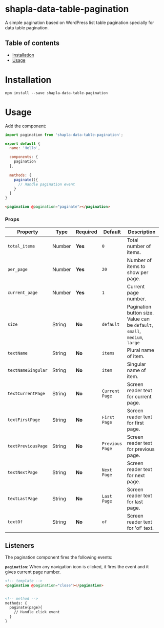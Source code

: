 # shapla-data-table-pagination
A simple pagination based on WordPress list table pagination specially for  data table pagination.

## Table of contents

- [Installation](#installation)
- [Usage](#usage)

# Installation

```
npm install --save shapla-data-table-pagination
```

# Usage
Add the component:

```js
import pagination from 'shapla-data-table-pagination';

export default {
  name: 'Hello',

  components: {
    pagination
  },
  
  methods: {
    paginate(){
      // Handle pagination event
    }
  }
}

```

```html
<pagination @pagination="paginate"></pagination>
```

### Props
| Property              | Type     | Required  | Default            | Description                                                                   |
|-----------------------|----------|-----------|--------------------|-------------------------------------------------------------------------------|
| `total_items`         | Number   | **Yes**   | `0`                | Total number of items.                                                        |
| `per_page`            | Number   | **Yes**   | `20`               | Number of items to show per page.                                             |
| `current_page`        | Number   | **Yes**   | `1`                | Current page number.                                                          |
| `size`                | String   | **No**    | `default`          | Pagination button size. Value can be `default`, `small`, `medium`, `large`    |
| `textName`            | String   | **No**    | `items`            | Plural name of item.                                                          |
| `textNameSingular`    | String   | **No**    | `item`             | Singular name of item.                                                        |
| `textCurrentPage`     | String   | **No**    | `Current Page`     | Screen reader text for current page.                                          |
| `textFirstPage`       | String   | **No**    | `First Page`       | Screen reader text for first page.                                            |
| `textPreviousPage`    | String   | **No**    | `Previous Page`    | Screen reader text for previous page.                                         |
| `textNextPage`        | String   | **No**    | `Next Page`        | Screen reader text for next page.                                             |
| `textLastPage`        | String   | **No**    | `Last Page`        | Screen reader text for last page.                                             |
| `textOf`              | String   | **No**    | `of`               | Screen reader text for 'of' text.                                             |

## Listeners
The pagination component fires the following events:

**`pagination`**: When any navigation icon is clicked, it fires the event and it gives current page number.

```html
<!-- template -->
<pagination @pagination="close"></pagination>


<!-- method -->
methods: {
  paginate(page){
    // Handle click event
  }
}
```